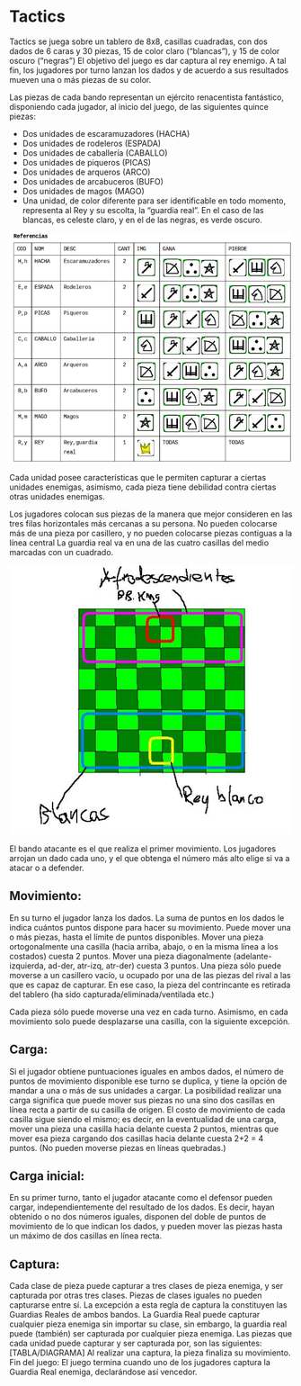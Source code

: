 # Tactics

Tactics se juega sobre un tablero de 8x8, casillas cuadradas, con dos dados de 6 caras y 30 piezas, 15 de color claro (“blancas”), y 15 de color oscuro (“negras”)
El objetivo del juego es dar captura al rey enemigo. A tal fin, los jugadores por turno lanzan los dados y de acuerdo a sus resultados
mueven una o más piezas de su color.

Las piezas de cada bando representan un ejército renacentista fantástico, disponiendo cada jugador, al inicio del juego, de las siguientes quince piezas:

- Dos unidades de escaramuzadores (HACHA)
- Dos unidades de rodeleros (ESPADA)
- Dos unidades de caballería (CABALLO)
- Dos unidades de piqueros (PICAS)
- Dos unidades de arqueros (ARCO)
- Dos unidades de arcabuceros (BUFO)
- Dos unidades de magos (MAGO)
- Una unidad, de color diferente para ser identificable en todo momento, representa al Rey y su escolta, la “guardia real”. En el caso de las blancas, es celeste claro, y en el de las negras, es verde oscuro.

![alt text](https://github.com/nandotorterolo/Tactics/blob/master/src/Referencias.png "Referencias")

Cada unidad posee características que le permiten capturar a ciertas unidades enemigas, asimismo, cada pieza tiene debilidad contra ciertas otras unidades enemigas.

Los jugadores colocan sus piezas de la manera que mejor consideren en las tres filas horizontales más cercanas a su persona. No pueden colocarse más de una pieza por casillero, y no pueden colocarse piezas contiguas a la línea central
La guardia real va en una de las cuatro casillas del medio marcadas con un cuadrado.

![alt text](https://github.com/nandotorterolo/Tactics/blob/master/src/ReyesIniciales.png "ReyesIniciales")

El bando atacante es el que realiza el primer movimiento. Los jugadores arrojan un dado cada uno, y el que obtenga el número más alto elige si va a atacar o a defender.


## Movimiento:
En su turno el jugador lanza los dados. La suma de puntos en los dados le indica cuántos puntos dispone para hacer su movimiento. Puede mover una o más piezas, hasta el límite de puntos disponibles.
Mover una pieza ortogonalmente una casilla (hacia arriba, abajo, o en la misma línea a los costados) cuesta 2 puntos.
Mover una pieza diagonalmente (adelante-izquierda, ad-der, atr-izq, atr-der) cuesta 3 puntos.
Una pieza sólo puede moverse a un casillero vacío, u ocupado por una de las piezas del rival a las que es capaz de capturar. En ese caso, la pieza del contrincante es retirada del tablero (ha sido capturada/eliminada/ventilada etc.)

Cada pieza sólo puede moverse una vez en cada turno. Asimismo, en cada movimiento solo puede desplazarse una casilla, con la siguiente excepción.

## Carga:
Si el jugador obtiene puntuaciones iguales en ambos dados, el número de puntos de movimiento disponible ese turno se duplica, y tiene la opción de mandar a una o más de sus unidades a cargar. La posibilidad realizar una carga significa que puede mover sus piezas no una sino dos casillas en línea recta a partir de su casilla de origen. El costo de movimiento de cada casilla sigue siendo el mismo; es decir, en la eventualidad de una carga, mover una pieza una casilla hacia delante cuesta 2 puntos, mientras que mover esa pieza cargando dos casillas hacia delante cuesta 2+2 = 4 puntos. (No pueden moverse piezas en líneas quebradas.)

## Carga inicial:
En su primer turno, tanto el jugador atacante como el defensor pueden cargar, independientemente del resultado de los dados. Es decir, hayan obtenido o no dos números iguales, disponen del doble de puntos de movimiento de lo que indican los dados, y pueden mover las piezas hasta un máximo de dos casillas en línea recta.

## Captura:
Cada clase de pieza puede capturar a tres clases de pieza enemiga, y ser capturada por otras tres clases. Piezas de clases iguales no pueden capturarse entre sí.
La excepción a esta regla de captura la constituyen las Guardias Reales de ambos bandos. La Guardia Real puede capturar cualquier pieza enemiga sin importar su clase, sin embargo, la guardia real puede (también) ser capturada por cualquier pieza enemiga.
Las piezas que cada unidad puede capturar y ser capturada por, son las siguientes:
[TABLA/DIAGRAMA]
Al realizar una captura, la pieza finaliza su movimiento.
Fin del juego: El juego termina cuando uno de los jugadores captura la Guardia Real enemiga, declarándose así vencedor.
